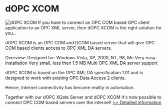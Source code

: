 # dOPC XCOM
![dOPC XCOM](https://mycommerce.akamaized.net/api/pimages/P183723/BIG/183723.PNG)
If you have to connect an OPC COM based OPC client application to an OPC XML server, then dOPC XCOM is the right solution for you...

dOPC XCOM is an OPC COM and DCOM based server that will give OPC COM based clients access to OPC XML DA servers.

Overview:
Designed for: Windows Vista, XP, 2000, NT, 98, Me
Very easy installation
Very small, less then 1.5 MB
Multi OPC XML DA server support


dOPC XCOM is based on the OPC XML DA specification 1.01 and is designed to work with existing OPC Data Access 2 clients.

Hence, Internet connectivity has become reality in automation.

Together with our dOPC XGate Server and dOPC XCOM it's now possible to connect OPC COM based servers over the internet!
[>> Detailed information](https://secure.shareit.com/shareit/product.html?productid=183723&affiliateid=200057808)